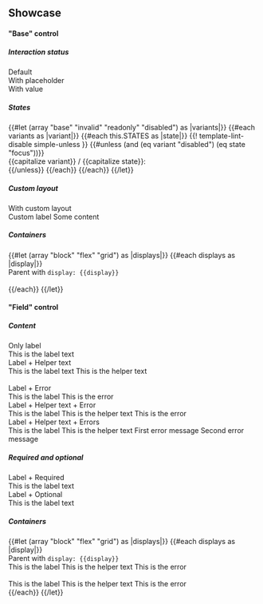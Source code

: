 ## Showcase


<section data-test-percy data-section="showcase">
  

  <h4 class="dummy-h4">"Base" control</h4>
  <h5 class="dummy-h6">Interaction status</h5>
  <div class="dummy-form-textarea-base-sample">
    <div>
      <span class="dummy-text-small">Default</span>
      <br />
      <Hds::Form::Textarea::Base />
    </div>
    <div>
      <span class="dummy-text-small">With placeholder</span>
      <br />
      <Hds::Form::Textarea::Base placeholder="Lorem ipsum dolor" />
    </div>
    <div>
      <span class="dummy-text-small">With value</span>
      <br />
      <Hds::Form::Textarea::Base @value="Ut enim ad minim veniam, quis nostrud exercitation ullamco" />
    </div>
  </div>
  <h5 class="dummy-h6">States</h5>
  <div class="dummy-form-textarea-grid-sample">
    {{#let (array "base" "invalid" "readonly" "disabled") as |variants|}}
      {{#each variants as |variant|}}
        {{#each this.STATES as |state|}}
          {{! template-lint-disable simple-unless }}
          {{#unless (and (eq variant "disabled") (eq state "focus"))}}
            <div>
              <span class="dummy-text-small">{{capitalize variant}} / {{capitalize state}}:</span>
              <br />
              <div class="dummy-form-textarea-sublist" mock-state-value={{state}} mock-state-selector="textarea">
                <Hds::Form::Textarea::Base
                  disabled={{if (eq variant "disabled") "disabled"}}
                  readonly={{if (eq variant "readonly") "readonly"}}
                  @isInvalid={{if (eq variant "invalid") true}}
                />
                <Hds::Form::Textarea::Base
                  placeholder="Placeholder"
                  disabled={{if (eq variant "disabled") "disabled"}}
                  readonly={{if (eq variant "readonly") "readonly"}}
                  @isInvalid={{if (eq variant "invalid") true}}
                />
                <Hds::Form::Textarea::Base
                  @value="Ut enim ad minim veniam, quis nostrud exercitation ullamco"
                  disabled={{if (eq variant "disabled") "disabled"}}
                  readonly={{if (eq variant "readonly") "readonly"}}
                  @isInvalid={{if (eq variant "invalid") true}}
                />
              </div>
            </div>
          {{/unless}}
        {{/each}}
      {{/each}}
    {{/let}}
  </div>
  <h5 class="dummy-h6">Custom layout</h5>
  <div class="dummy-form-textarea-base-sample">
    <div>
      <span class="dummy-text-small">With custom layout</span>
      <br />
      <div class="dummy-form-textarea-custom-layout">
        <div class="dummy-form-textarea-custom-layout__heading">
          <label for="my-custom-textarea-example">Custom label</label>
          <span>Some content</span>
        </div>
        <Hds::Form::Textarea::Base
          id="my-custom-textarea-example"
          class="dummy-form-textarea-custom-layout__control"
          @value="Ut enim ad minim veniam, quis nostrud exercitation ullamco"
        />
      </div>
    </div>
  </div>
  <h5 class="dummy-h5">Containers</h5>
  <div class="dummy-form-textarea-containers">
    {{#let (array "block" "flex" "grid") as |displays|}}
      {{#each displays as |display|}}
        <div>
          <span class="dummy-text-small">Parent with <code class="dummy-code">display: {{display}}</code></span>
          <br />
          <div class="dummy-form-textarea-containers__{{display}}">
            <Hds::Form::Textarea::Base @value="Default width" />
          </div>
          <br />
          <div class="dummy-form-textarea-containers__{{display}}">
            <Hds::Form::Textarea::Base @value="Custom width" @width="248px" />
          </div>
        </div>
      {{/each}}
    {{/let}}
  </div>

  <h4 class="dummy-h4">"Field" control</h4>
  <h5 class="dummy-h5">Content</h5>
  <div class="dummy-form-textarea-grid-sample">
    <div>
      <span class="dummy-text-small">Only label</span>
      <br />
      <Hds::Form::Textarea::Field @value="Ut enim ad minim veniam, quis nostrud exercitation ullamco" as |F|>
        <F.Label>This is the label text</F.Label>
      </Hds::Form::Textarea::Field>
    </div>
    <div>
      <span class="dummy-text-small">Label + Helper text</span>
      <br />
      <Hds::Form::Textarea::Field @value="Ut enim ad minim veniam, quis nostrud exercitation ullamco" as |F|>
        <F.Label>This is the label text</F.Label>
        <F.HelperText>This is the helper text</F.HelperText>
      </Hds::Form::Textarea::Field>
    </div>
  </div>
  <br />
  <div class="dummy-form-textarea-grid-sample">
    <div>
      <span class="dummy-text-small">Label + Error</span>
      <br />
      <Hds::Form::Textarea::Field
        @value="Ut enim ad minim veniam, quis nostrud exercitation ullamco"
        @isInvalid={{true}}
        as |F|
      >
        <F.Label>This is the label</F.Label>
        <F.Error>This is the error</F.Error>
      </Hds::Form::Textarea::Field>
    </div>
    <div>
      <span class="dummy-text-small">Label + Helper text + Error</span>
      <br />
      <Hds::Form::Textarea::Field
        @value="Ut enim ad minim veniam, quis nostrud exercitation ullamco"
        @isInvalid={{true}}
        as |F|
      >
        <F.Label>This is the label</F.Label>
        <F.HelperText>This is the helper text</F.HelperText>
        <F.Error>This is the error</F.Error>
      </Hds::Form::Textarea::Field>
    </div>
    <div>
      <span class="dummy-text-small">Label + Helper text + Errors</span>
      <br />
      <Hds::Form::Textarea::Field @isInvalid={{true}} as |F|>
        <F.Label>This is the label</F.Label>
        <F.HelperText>This is the helper text</F.HelperText>
        <F.Error as |E|>
          <E.Message>First error message</E.Message>
          <E.Message>Second error message</E.Message>
        </F.Error>
      </Hds::Form::Textarea::Field>
    </div>
  </div>
  <h5 class="dummy-h5">Required and optional</h5>
  <div class="dummy-form-textarea-grid-sample">
    <div>
      <span class="dummy-text-small">Label + Required</span>
      <br />
      <Hds::Form::Textarea::Field
        @value="Ut enim ad minim veniam, quis nostrud exercitation ullamco"
        @isRequired={{true}}
        as |F|
      >
        <F.Label>This is the label text</F.Label>
      </Hds::Form::Textarea::Field>
    </div>
    <div>
      <span class="dummy-text-small">Label + Optional</span>
      <br />
      <Hds::Form::Textarea::Field
        @value="Ut enim ad minim veniam, quis nostrud exercitation ullamco"
        @isOptional={{true}}
        as |F|
      >
        <F.Label>This is the label text</F.Label>
      </Hds::Form::Textarea::Field>
    </div>
  </div>
  <h5 class="dummy-h5">Containers</h5>
  <div class="dummy-form-textarea-containers">
    {{#let (array "block" "flex" "grid") as |displays|}}
      {{#each displays as |display|}}
        <div>
          <span class="dummy-text-small">Parent with <code class="dummy-code">display: {{display}}</code></span>
          <br />
          <div class="dummy-form-textarea-containers__{{display}}">
            <Hds::Form::Textarea::Field @value="Default width" @isInvalid={{true}} as |F|>
              <F.Label>This is the label</F.Label>
              <F.HelperText>This is the helper text</F.HelperText>
              <F.Error>This is the error</F.Error>
            </Hds::Form::Textarea::Field>
          </div>
          <br />
          <div class="dummy-form-textarea-containers__{{display}}">
            <Hds::Form::Textarea::Field @value="Custom width" @width="248px" @isInvalid={{true}} as |F|>
              <F.Label>This is the label</F.Label>
              <F.HelperText>This is the helper text</F.HelperText>
              <F.Error>This is the error</F.Error>
            </Hds::Form::Textarea::Field>
          </div>
        </div>
      {{/each}}
    {{/let}}
  </div>

</section>